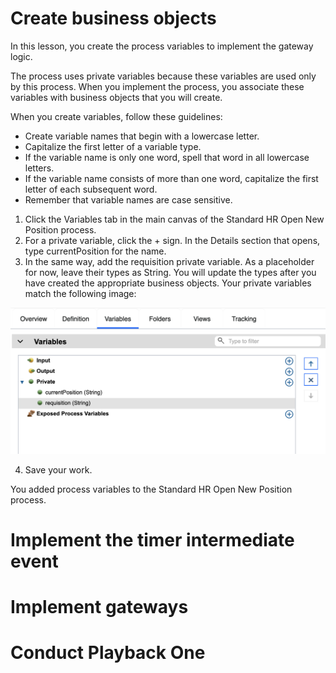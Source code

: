 # Create business objects


In this lesson, you create the process variables to implement the gateway logic.

The process uses private variables because these variables are used only by this process. When you implement the process, you associate these variables with business objects that you will create.

When you create variables, follow these guidelines:

  - Create variable names that begin with a lowercase letter.
  - Capitalize the first letter of a variable type.
  - If the variable name is only one word, spell that word in all lowercase letters.
  - If the variable name consists of more than one word, capitalize the first letter of each subsequent word.
  - Remember that variable names are case sensitive.

1. Click the Variables tab in the main canvas of the Standard HR Open New Position process.
2. For a private variable, click the + sign. In the Details section that opens, type currentPosition for the name.
3. In the same way, add the requisition private variable. As a placeholder for now, leave their types as String. You will update the types after you have created the appropriate business objects. Your private variables match the following image:

![Gateway](graphics/pic23.png)

4. Save your work.

You added process variables to the Standard HR Open New Position process.

# Implement the timer intermediate event

# Implement gateways

# Conduct Playback One